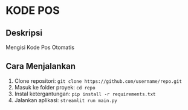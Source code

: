 # KODE POS

## Deskripsi
Mengisi Kode Pos Otomatis

## Cara Menjalankan
1. Clone repositori: `git clone https://github.com/username/repo.git`
2. Masuk ke folder proyek: `cd repo`
3. Instal ketergantungan: `pip install -r requirements.txt`
4. Jalankan aplikasi: `streamlit run main.py`
